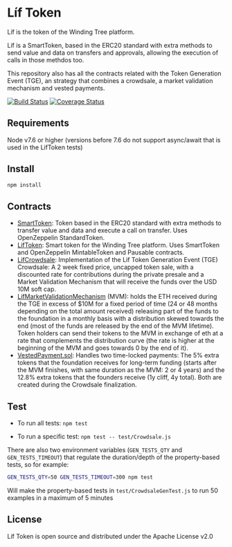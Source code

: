 # Líf Token

Líf is the token of the Winding Tree platform.

Líf is a SmartToken, based in the ERC20 standard with extra methods to send value and data on transfers and approvals, allowing the execution of calls in those methdos too.

This repository also has all the contracts related with the Token Generation Event (TGE), an strategy that combines a crowdsale, a market validation mechanism and vested payments.

[![Build Status](https://travis-ci.org/windingtree/LifToken.svg?branch=master)](https://travis-ci.org/windingtree/LifToken)
[![Coverage Status](https://coveralls.io/repos/github/windingtree/LifToken/badge.svg?branch=master)](https://coveralls.io/github/windingtree/LifToken?branch=master)

## Requirements

Node v7.6 or higher (versions before 7.6 do not support async/await that is used in the LifToken tests)

## Install

```sh
npm install
```

## Contracts

- [SmartToken](blob/master/contracts/SmartToken.sol): Token based in the ERC20 standard with extra methods to transfer value and data and execute a call on transfer. Uses OpenZeppelin StandardToken.
- [LifToken](blob/master/contracts/LifToken.sol): Smart token for the Winding Tree platform.
 Uses SmartToken and OpenZeppelin MintableToken and Pausable contracts.
- [LifCrowdsale](blob/master/contracts/LifCrowdsale.sol): Implementation of the Lif Token Generation Event (TGE)
  Crowdsale: A 2 week fixed price, uncapped token sale, with a discounted rate for contributions during the private
  presale and a Market Validation Mechanism that will receive the funds over the USD 10M soft cap.
- [LifMarketValidationMechanism](blob/master/contracts/LifMarketValidationMechanism.sol) (MVM): holds the ETH received during
  the TGE in excess of $10M for a fixed period of time (24 or 48 months depending on the total amount received) releasing
  part of the funds to the foundation in a monthly basis with a distribution skewed towards the end (most of the funds are
  released by the end of the MVM lifetime). Token holders can send their tokens to the MVM in exchange of eth at a rate
  that complements the distribution curve (the rate is higher at the beginning of the MVM and goes towards 0 by the end of it).
- [VestedPayment.sol](blob/master/contracts/VestedPayment.sol): Handles two time-locked payments: The 5% extra tokens
  that the foundation receives for long-term funding (starts after the MVM finishes, with same duration as the MVM: 2 or 4 years)
  and the 12.8% extra tokens that the founders receive (1y cliff, 4y total). Both are created during the Crowdsale finalization.

## Test

* To run all tests: `npm test`

* To run a specific test: `npm test -- test/Crowdsale.js`

There are also two environment variables (`GEN_TESTS_QTY` and `GEN_TESTS_TIMEOUT`) that regulate the duration/depth of the property-based tests, so for example:

```sh
GEN_TESTS_QTY=50 GEN_TESTS_TIMEOUT=300 npm test
```

Will make the property-based tests in `test/CrowdsaleGenTest.js` to run 50 examples in a maximum of 5 minutes


## License

Líf Token is open source and distributed under the Apache License v2.0
